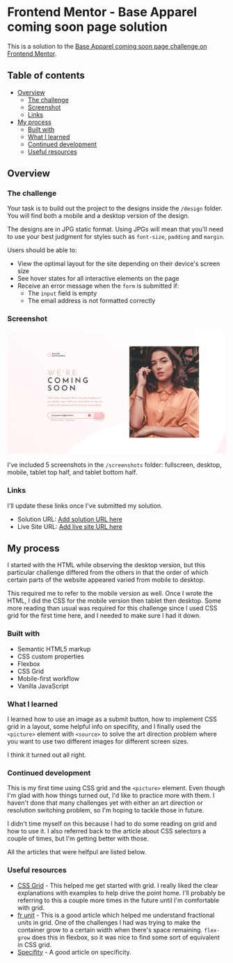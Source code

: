 # Frontend Mentor - Base Apparel coming soon page solution

This is a solution to the [Base Apparel coming soon page challenge on Frontend Mentor](https://www.frontendmentor.io/challenges/base-apparel-coming-soon-page-5d46b47f8db8a7063f9331a0). 

## Table of contents

- [Overview](#overview)
  - [The challenge](#the-challenge)
  - [Screenshot](#screenshot)
  - [Links](#links)
- [My process](#my-process)
  - [Built with](#built-with)
  - [What I learned](#what-i-learned)
  - [Continued development](#continued-development)
  - [Useful resources](#useful-resources)

## Overview

### The challenge

Your task is to build out the project to the designs inside the `/design` folder. You will find both a mobile and a desktop version of the design. 

The designs are in JPG static format. Using JPGs will mean that you'll need to use your best judgment for styles such as `font-size`, `padding` and `margin`. 

Users should be able to:

- View the optimal layout for the site depending on their device's screen size
- See hover states for all interactive elements on the page
- Receive an error message when the `form` is submitted if:
  - The `input` field is empty
  - The email address is not formatted correctly

### Screenshot

![](./screenshots/base-apparel-coming-soon-fullscreen.png)

I've included 5 screenshots in the `/screenshots` folder: fullscreen, desktop, mobile, tablet top half, and tablet bottom half.

### Links

I'll update these links once I've submitted my solution.

- Solution URL: [Add solution URL here](https://your-solution-url.com)
- Live Site URL: [Add live site URL here](https://your-live-site-url.com)

## My process

I started with the HTML while observing the desktop version, but this particular challenge differed
from the others in that the order of which certain parts of the website appeared varied from mobile to desktop.

This required me to refer to the mobile version as well. Once I wrote the HTML, I did the CSS for the
mobile version then tablet then desktop. Some more reading than usual was required for this challenge
since I used CSS grid for the first time here, and I needed to make sure I had it down. 

### Built with

- Semantic HTML5 markup
- CSS custom properties
- Flexbox
- CSS Grid
- Mobile-first workflow
- Vanilla JavaScript

### What I learned

I learned how to use an image as a submit button, how to implement CSS grid in a layout, some helpful
info on specifity, and I finally used the `<picture>` element with `<source>` to solve the art 
direction problem where you want to use two different images for different screen sizes.

I think it turned out all right. 

### Continued development

This is my first time using CSS grid and the `<picture>` element. Even though I'm glad with how things 
turned out, I'd like to practice more with them. I haven't done that many challenges yet with either
an art direction or resolution switching problem, so I'm hoping to tackle those in future.

I didn't time myself on this because I had to do some reading on grid and how to use it. I also referred
back to the article about CSS selectors a couple of times, but I'm getting better with those. 

All the articles that were helfpul are listed below. 

### Useful resources

- [CSS Grid](https://www.w3schools.com/css/css_grid.asp) - This helped me get started with grid. I really liked the clear explanations with examples to help drive the point home. I'll probably be referring to this a couple more times in the future until I'm comfortable with grid.
- [fr unit](https://css-tricks.com/introduction-fr-css-unit/) - This is a good article which helped me understand fractional units in grid. One of the challenges I had was trying to make the container grow to a 
certain width when there's space remaining. `flex-grow` does this in flexbox, so it was nice to find some sort of equivalent in CSS grid.
- [Specifity](https://developer.mozilla.org/en-US/docs/Web/CSS/Specificity) - A good article on specificity.